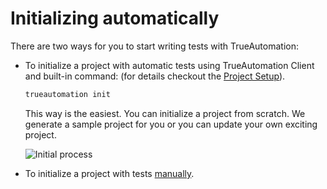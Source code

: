 # Initializing automatically

There are two ways for you to start writing tests with TrueAutomation:

* To initialize a project with automatic tests using TrueAutomation Client and built-in command:  (for details checkout the [Project Setup](project-setup.md)).

    ```bash
    trueautomation init
    ```

   This way is the easiest. You can initialize a project from scratch. We generate a sample project for you or you can update your own exciting project.


   ![Initial process](../_gif/init-ta.gif 'Initial process')

* To initialize a project with tests [manually](/initializing/initializing-manually.md).
